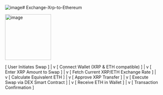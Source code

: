 ![image](https://github.com/user-attachments/assets/cd435865-fd16-4011-a120-52f5ebb554e6)# Exchange-Xrp-to-Ethereum

<img width="151" alt="image" src="https://github.com/user-attachments/assets/a681d018-523d-4a3d-b6b0-e2ecbb083b23" />

[ User Initiates Swap ]
          |
          v
[ Connect Wallet (XRP & ETH compatible) ]
          |
          v
[ Enter XRP Amount to Swap ]
          |
          v
[ Fetch Current XRP/ETH Exchange Rate ]
          |
          v
[ Calculate Equivalent ETH ]
          |
          v
[ Approve XRP Transfer ]
          |
          v
[ Execute Swap via DEX Smart Contract ]
          |
          v
[ Receive ETH in Wallet ]
          |
          v
[ Transaction Confirmation ]
